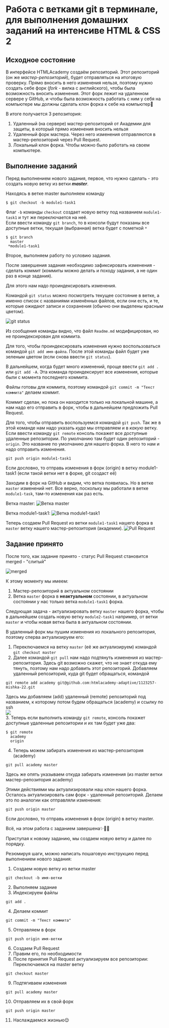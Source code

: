 # Работа с ветками git в терминале, для выполнения домашних заданий на интенсиве HTML & CSS 2

## Исходное состояние

В интерфейсе HTMLAcademy создаём репозиторий. Этот репозиторий (он же _мастер-репозиторий_), будет отправляться на итоговую проверку. Прямо вносить в него изменения нельзя, поэтому нужно создать себе форк (_fork_ - вилка с английского), чтобы была возможность вносить изменения. Этот форк лежит на удаленном сервере у GitHub, и чтобы была возможность работать с ним у себя на компьютере мы должны сделать клон форка к себе на компьютер🤯

В итоге получается 3 репозитория:
1. Удаленный (на сервере) мастер-репозиторий от Академии для защиты, в который прямо изменения вносить нельзя
2. Удаленный форк мастера. Через него изменения отправляются в мастер-репозиторий через Pull Request.
3. Локальный клон форка. Чтобы можно было работать на своем компьютере.

## Выполнение заданий

Перед выполнением нового задания, первое, что нужно сделать - это создать новую ветку из ветки ***master***.

Находясь в ветке master выполняем команду

```
$ git checkout -b module1-task1
```

Флаг `-b` команды `checkout` создает новую ветку под названием `module1-task1` и тут же переключается на неё.  
Если ввести команду `git branch`, то в консоли будут показаны  все доступные ветки, текущая (выбранная) ветка будет с пометкой `*`

```
$ git branch
  master
 *module1-task1
```

Второе, выполняем работу по условию задания.

После завершения задания необходимо зафиксировать изменения - сделать коммит (коммиты можно делать и походу задания, а не один раз в конце задания).

Для этого нам надо проиндексировать изменения.

Командой `git status` можно посмотреть текущее состояние в ветке, а именно список с названиями изменённых файлов, если они есть, и те, которые ожидают записи и сохранения (обычно они выделены красным цветом).

<img src="https://user-images.githubusercontent.com/52506235/112274075-e2576880-8c9f-11eb-9bdd-1da04542a64b.png" alt="git status">

Из сообщения команды видно, что файл `Readme.md` модифицирован, но не проиндексирован для коммита.

Для того, чтобы проиндексировать изменения нужно воспользоваться командой `git add имя-файла`. После этой команды файл будет уже зеленым цветом (если снова ввести `git status`).

В дальнейшем, когда будет много изменений, проще ввести `git add .` или `git add -A`. Эта команда проиндексирует все изменения, которые были с момента последнего коммита.

Файлы готовы для коммита, поэтому командой `git commit -m "Текст коммита"` делаем коммит. 

Коммит сделан, но пока он находится только на локальной машине, а нам надо его отправить в форк, чтобы в дальнейшем предложить Pull Request.

Для того, чтобы отправить воспользуемся командой `git push`. Так же в этой команде нам надо указать _куда_ мы отправляем и в _какую_ ветку.  
Если ввести команду `git remote` консоль покажет все доступные удаленные репозитории. По умолчанию там будет один репозиторий - `origin`. Это название по умолчанию для нашего форка. В него то нам и надо отправить изменения.

```
git push origin module1-task1
```
Если дословно, то отправь изменения в форк (origin) в ветку module1-task1 (если такой ветки нет в форке, git создаст её)

Заходим в форк на GitHub и видим, что ветка появилась. Но в ветке `master` изменений нет. Все верно, поскольку мы работали в ветке `module1-task`, там-то изменения как раз есть.

Ветка master:
<img src="https://user-images.githubusercontent.com/52506235/112285650-5c8dea00-8cac-11eb-9f0f-abb86620f3b1.png" alt="Ветка master">

Ветка module1-task1:
<img src="https://user-images.githubusercontent.com/52506235/112286082-c3ab9e80-8cac-11eb-8f11-29c6f76b0b49.png" alt="Ветка module1-task1">

Теперь создаем Pull Request из ветки `module1-task1` нашего форка в `master` ветку нашего мастер-репозитория (академии). 
<img src="https://user-images.githubusercontent.com/52506235/112286370-108f7500-8cad-11eb-8177-b9c9ba0a6d30.png" alt="Pull Request">

## Задание принято

После того, как задание принято - статус Pull Request становится merged - "слитый"

<img src="https://user-images.githubusercontent.com/52506235/112287322-10dc4000-8cae-11eb-9c91-beeaeeb82326.png" alt="merged">

К этому моменту мы имеем:

1. Мастер-репозиторий в актуальном состоянии
2. Ветка `master` форка в **неактуальном** состоянии, в актуальном состоянии у нас только ветка `module1-task1` форка.

Следующая задача - актуализировать ветку `master` нашего форка, чтобы в дальнейшем создать новую ветку `module2-task1` например, от ветки `master` и чтобы новая ветка была в актуальном состоянии.

В удаленный форк мы пушим изменения из локального репозитория, поэтому сперва актуализируем его:

1. Переключаемся на ветку `master` (её же актуализируем) командой `git checkout master`
2. Далее командой `git pull` нам надо подтянуть изменения из мастер-репозитория. Здесь git возможно скажет, что не знает откуда ему тянуть, поэтому нам надо добавить этот репозиторий. Добавляем удаленный репозиторий, куда git будет обращаться, командой 
```
git remote add academy git@github.com:htmlacademy-adaptive/1123257-mishka-22.git
```
Здесь мы добавляем (add) удаленный (remote) репозиторий под названием, к которому потом будем обращаться (academy) и ссылку по ssh  
<img src="https://user-images.githubusercontent.com/52506235/112289000-b643e380-8caf-11eb-82ff-3379127f3837.png">  
3. Теперь если выполнить команду `git remote`, консоль покажет доступные удаленные репозитории и их там будет уже два:
```
$ git remote
  academy
  origin
```
4. Теперь можем забирать изменения из мастер-репозитория (academy)
```
git pull academy master
```
Здесь же опять указываем откуда забирать изменения (из master ветки мастер-репозитория academy)

Этими действиями мы актуализировали наш клон нашего форка. Осталось актуализировать сам форк - удаленный репозиторий. Делаем это по аналогии как отправляли изменения:
```
git push origin master
```
Если дословно, то отправь изменения в форк (origin) в ветку master.

Всё, на этом работа с заданием завершена✨🧙‍♂️

Приступая к новому заданию, мы создаем новую ветку и далее по порядку.

Резюмируя шаги, можно написать пошаговую инструкцию перед выполнением нового задания:
1. Создаем новую ветку из ветки master
```
git checkout -b имя-ветки
```
2. Выполняем задание
3. Индексируем файлы
```
git add .
```
4. Делаем коммит
```
git commit -m "Текст коммита"
```
5. Отправляем в форк
```
git push origin имя-ветки
```
6. Создаем Pull Request
7. Правим его, по необходимости
8. После принятия Pull Request актуализируем все репозитории:  
Переключаемся на master ветку
```
git checkout master
```
9. Подтягиваем изменения
```
git pull academy master
```
10. Отправляем их в свой форк
```
git push origin master
```
11. Наслаждаемся жизнью😌

